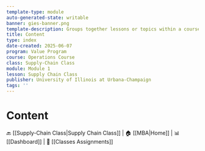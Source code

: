 ```yaml
---
template-type: module
auto-generated-state: writable
banner: gies-banner.png
template-description: Groups together lessons or topics within a course.
title: Content
type: index
date-created: 2025-06-07
program: Value Program
course: Operations Course
class: Supply-Chain Class
module: Module 1
lesson: Supply Chain Class
publisher: University of Illinois at Urbana-Champaign
tags: ''
---
```


# Content



🔙 [[Supply-Chain Class|Supply Chain Class]] | 🏠 [[MBA|Home]] | 📊 [[Dashboard]] | 📝 [[Classes Assignments]]


